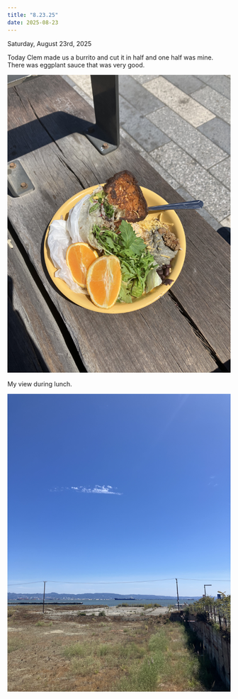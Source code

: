 ```yaml
---
title: "8.23.25"
date: 2025-08-23
---
```



Saturday, August 23rd, 2025

Today Clem made us a burrito and cut it in half and one half was mine. There was eggplant sauce that
was very good.

![Image 1](./IMG_6098.jpeg)

My view during lunch.

![Image 2](./IMG_6099.jpeg)
